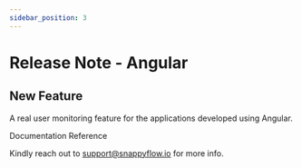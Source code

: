```yaml
---
sidebar_position: 3 
---
```

# Release Note - Angular

## New Feature

A real user monitoring feature for the applications developed using Angular.

Documentation Reference

Kindly reach out to [support@snappyflow.io](mailto:support@snappyflow.io) for more info.


